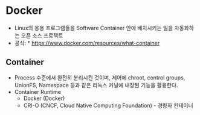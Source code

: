 # Docker
* Linux의 응용 프로그램들을 Software Container 안에 배치시키는 일을 자동화하는 오픈 소스 프로젝트
* 공식: * https://www.docker.com/resources/what-container

## Container
* Process 수준에서 완전히 분리시킨 것이며, 제어에 chroot, control groups, UnionFS, Namespace 등과 같은 리눅스 커널에 내장된 기능을 활용한다.
* Container Runtime
    * Docker (Docker)
    * CRI-O (CNCF, Cloud Native Computing Foundation) - 경량화 컨테이너









